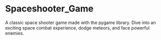 # Spaceshooter_Game
A classic space shooter game made with the pygame library. Dive into an exciting space combat experience, dodge meteors, and face powerful enemies.
